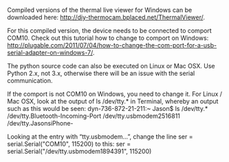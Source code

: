 Compiled versions of the thermal live viewer for Windows can be downloaded here: 
http://diy-thermocam.bplaced.net/ThermalViewer/.

For this compiled version, the device needs to be connected to comport COM10. Check out this tutorial how to change to comport on Windows: http://plugable.com/2011/07/04/how-to-change-the-com-port-for-a-usb-serial-adapter-on-windows-7/.

The python source code can also be executed on Linux or Mac OSX. Use Python 2.x, not 3.x, otherwise there will be an issue with the serial communication.

If the comport is not COM10 on Windows, you need to change it. For Linux / Mac OSX, look at the output of ls /dev/tty.* in Terminal, whereby an output such as this would be seen:
dyn-736-872-21-211:~ Jason$ ls /dev/tty.*
/dev/tty.Bluetooth-Incoming-Port	/dev/tty.usbmodem2516811
/dev/tty.JasonsiPhone-

Looking at the entry with “tty.usbmodem...”, change the line
ser = serial.Serial("COM10", 115200)
to this:
ser = serial.Serial("/dev/tty.usbmodem1894391", 115200)
